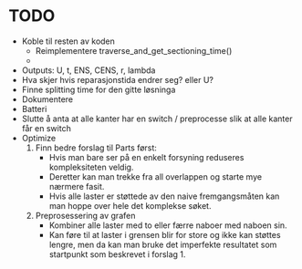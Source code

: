 # TODO

- Koble til resten av koden
    - Reimplementere traverse_and_get_sectioning_time()
    - 
- Outputs: U, t, ENS, CENS, r, lambda
- Hva skjer hvis reparasjonstida endrer seg? eller U?
- Finne splitting time for den gitte løsninga
- Dokumentere
- Batteri
- Slutte å anta at alle kanter har en switch / preprocesse slik at alle kanter får en switch
- Optimize  
    1. Finn bedre forslag til Parts først:
        - Hvis man bare ser på en enkelt forsyning reduseres kompleksiteten veldig.
        - Deretter kan man trekke fra all overlappen og starte mye nærmere fasit.
        - Hvis alle laster er støttede av den naive fremgangsmåten kan man hoppe over hele det komplekse søket.
    2. Preprosessering av grafen
        - Kombiner alle laster med to eller færre naboer med naboen sin.
        - Kan føre til at laster i grensen blir for store og ikke kan støttes lengre, men da kan man bruke det imperfekte resultatet som startpunkt som beskrevet i forslag 1.
    